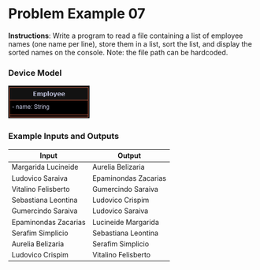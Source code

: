 # Problem Example 07

**Instructions**: Write a program to read a file containing a list of employee names (one name per line), store them in
a list, sort the list, and display the sorted names on the console. Note: the file path can be hardcoded.

### Device Model

![Employee Model](https://github.com/souzafcharles/Complete-Java-Object-Oriented-Programming-and-Projects/blob/main/Section_N14_Interfaces/ProblemStatementExample07/employee-model.png)

### Example Inputs and Outputs

| **Input**            | **Output**           |
|----------------------|----------------------|
| Margarida Lucineide  | Aurelia Belizaria    |
| Ludovico Saraiva     | Epaminondas Zacarias |
| Vitalino Felisberto  | Gumercindo Saraiva   |
| Sebastiana Leontina  | Ludovico Crispim     |
| Gumercindo Saraiva   | Ludovico Saraiva     |
| Epaminondas Zacarias | Lucineide Margarida  |
| Serafim Simplicio    | Sebastiana Leontina  |
| Aurelia Belizaria    | Serafim Simplicio    |
| Ludovico Crispim     | Vitalino Felisberto  | 

